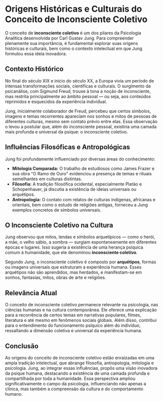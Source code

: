 
# Origens Históricas e Culturais do Conceito de Inconsciente Coletivo

O conceito de **inconsciente coletivo** é um dos pilares da Psicologia Analítica desenvolvida por Carl Gustav Jung. Para compreender plenamente sua importância, é fundamental explorar suas origens históricas e culturais, bem como o contexto intelectual em que Jung formulou essa ideia inovadora.

## Contexto Histórico

No final do século XIX e início do século XX, a Europa vivia um período de intensas transformações sociais, científicas e culturais. O surgimento da psicanálise, com Sigmund Freud, trouxe à tona a noção de inconsciente, mas restrita principalmente ao âmbito pessoal — ou seja, aos conteúdos reprimidos e esquecidos da experiência individual.

Jung, inicialmente colaborador de Freud, percebeu que certos símbolos, imagens e temas recorrentes apareciam nos sonhos e mitos de pessoas de diferentes culturas, mesmo sem contato prévio entre elas. Essa observação o levou a postular que, além do inconsciente pessoal, existiria uma camada mais profunda e universal da psique: o inconsciente coletivo.

## Influências Filosóficas e Antropológicas

Jung foi profundamente influenciado por diversas áreas do conhecimento:

- **Mitologia Comparada:** O trabalho de estudiosos como James Frazer e sua obra "O Ramo de Ouro" evidenciou a presença de temas e rituais semelhantes em culturas distintas.
- **Filosofia:** A tradição filosófica ocidental, especialmente Platão e Schopenhauer, já discutia a existência de ideias universais ou arquétipos.
- **Antropologia:** O contato com relatos de culturas indígenas, africanas e orientais, bem como o estudo de religiões antigas, forneceu a Jung exemplos concretos de símbolos universais.

## O Inconsciente Coletivo na Cultura

Jung observou que mitos, lendas e símbolos arquetípicos — como o herói, a mãe, o velho sábio, a sombra — surgiam espontaneamente em diferentes épocas e lugares. Isso sugeria a existência de uma herança psíquica comum à humanidade, que ele denominou **inconsciente coletivo**.

Segundo Jung, o inconsciente coletivo é composto por **arquétipos**, formas ou imagens universais que estruturam a experiência humana. Esses arquétipos não são aprendidos, mas herdados, e manifestam-se em sonhos, fantasias, mitos, obras de arte e religiões.

## Relevância Atual

O conceito de inconsciente coletivo permanece relevante na psicologia, nas ciências humanas e na cultura contemporânea. Ele oferece uma explicação para a recorrência de certos temas em narrativas populares, filmes, literatura e até mesmo em fenômenos sociais globais. Além disso, contribui para o entendimento do funcionamento psíquico além do indivíduo, ressaltando a dimensão coletiva e universal da experiência humana.

## Conclusão

As origens do conceito de inconsciente coletivo estão enraizadas em uma ampla tradição intelectual, que abrange filosofia, antropologia, mitologia e psicologia. Jung, ao integrar essas influências, propôs uma visão inovadora da psique humana, destacando a existência de uma camada profunda e compartilhada por toda a humanidade. Essa perspectiva ampliou significativamente o campo da psicologia, influenciando não apenas a clínica, mas também a compreensão da cultura e do comportamento humano.
```
